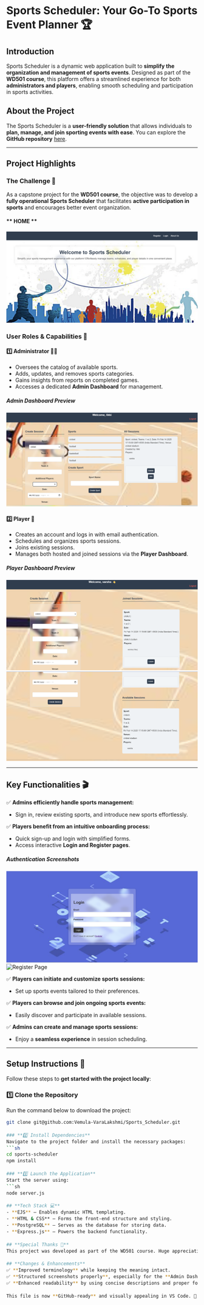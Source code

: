 # **Sports Scheduler: Your Go-To Sports Event Planner 🏆**  

## **Introduction**  
Sports Scheduler is a dynamic web application built to **simplify the organization and management of sports events**. Designed as part of the **WD501 course**, this platform offers a streamlined experience for both **administrators and players**, enabling smooth scheduling and participation in sports activities.  

## **About the Project**  
The Sports Scheduler is a **user-friendly solution** that allows individuals to **plan, manage, and join sporting events with ease**. You can explore the **GitHub repository** [here](https://github.com/Vemula-VaraLakshmi/Sports_Scheduler).  

---

## **Project Highlights**  

### **The Challenge 🌟**  
As a capstone project for the **WD501 course**, the objective was to develop a **fully operational Sports Scheduler** that facilitates **active participation in sports** and encourages better event organization.  
#### ** HOME ** 
![Home](/public/homepic.png)
### **User Roles & Capabilities 🚀**  

#### **1️⃣ Administrator 🧑‍💼**  
- Oversees the catalog of available sports.  
- Adds, updates, and removes sports categories.  
- Gains insights from reports on completed games.  
- Accesses a dedicated **Admin Dashboard** for management.  

##### **Admin Dashboard Preview**  
![Admin Dashboard](/public/admindash.png)   

#### **2️⃣ Player 🏅**  
- Creates an account and logs in with email authentication.  
- Schedules and organizes sports sessions.  
- Joins existing sessions.  
- Manages both hosted and joined sessions via the **Player Dashboard**.  

##### **Player Dashboard Preview**  
![Player Dashboard](/public/playerdash1.png)
![Player Dashboard](/public/playerdash2.png)  

---

## **Key Functionalities 🎬**  

✅ **Admins efficiently handle sports management:**  
- Sign in, review existing sports, and introduce new sports effortlessly.  

✅ **Players benefit from an intuitive onboarding process:**  
- Quick sign-up and login with simplified forms.  
- Access interactive **Login and Register pages**.  

##### **Authentication Screenshots**  
![Login Page](/public/loginpic.png)  
![Register Page](/public/registerpic.png)  

✅ **Players can initiate and customize sports sessions:**  
- Set up sports events tailored to their preferences.  

✅ **Players can browse and join ongoing sports events:**  
- Easily discover and participate in available sessions.  

✅ **Admins can create and manage sports sessions:**  
- Enjoy a **seamless experience** in session scheduling.  

---

## **Setup Instructions 🚀**  

Follow these steps to **get started with the project locally**:  

### **1️⃣ Clone the Repository**  
Run the command below to download the project:  
```sh
git clone git@github.com:Vemula-VaraLakshmi/Sports_Scheduler.git

### **2️⃣ Install Dependencies**
Navigate to the project folder and install the necessary packages:
```sh
cd sports-scheduler
npm install

### **3️⃣ Launch the Application**
Start the server using:
```sh
node server.js

## **Tech Stack 💻**
- **EJS** – Enables dynamic HTML templating.
- **HTML & CSS** – Forms the front-end structure and styling.
- **PostgreSQL** – Serves as the database for storing data.
- **Express.js** – Powers the backend functionality.

## **Special Thanks 🙌**
This project was developed as part of the WD501 course. Huge appreciation to the instructors and learning resources that provided valuable insights throughout the development journey.

## **Changes & Enhancements**  
✅ **Improved terminology** while keeping the meaning intact.  
✅ **Structured screenshots properly**, especially for the **Admin Dashboard, Player Dashboard, and Authentication Screens**.  
✅ **Enhanced readability** by using concise descriptions and proper formatting.  

This file is now **GitHub-ready** and visually appealing in VS Code. 🚀




